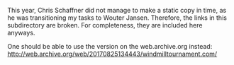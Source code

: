 This year, Chris Schaffner did not manage to make a static copy in time, as he was transitioning my tasks to Wouter Jansen. Therefore, the links in this subdirectory are broken. For completeness, they are included here anyways.

One should be able to use the version on the web.archive.org instead: http://web.archive.org/web/20170825134443/windmilltournament.com/
